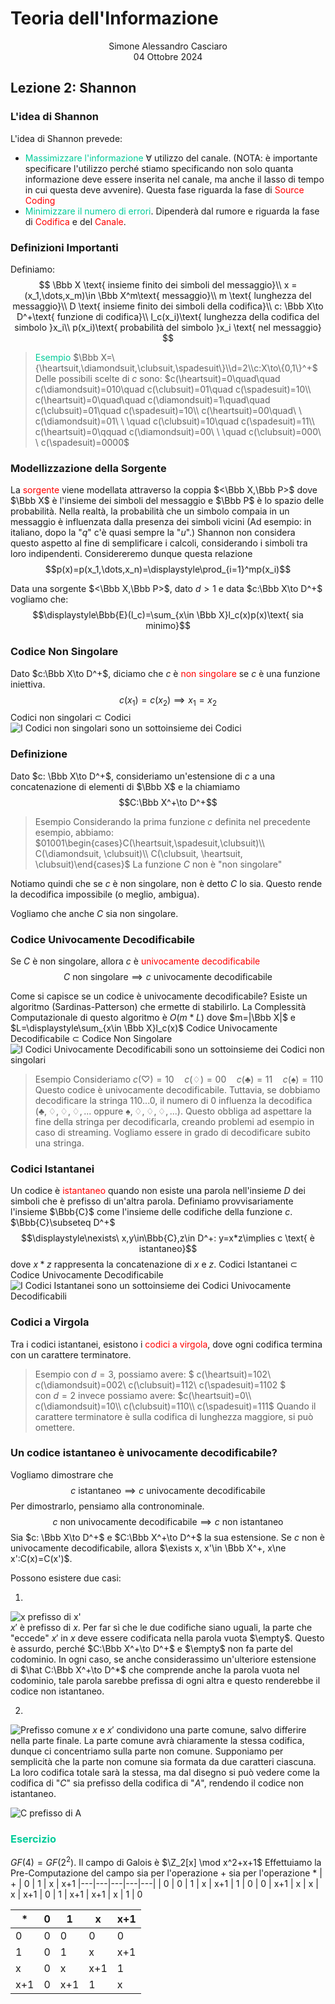 # Teoria dell'Informazione
<html>
    <div align=center>
    Simone Alessandro Casciaro<br>
    04 Ottobre 2024
    </div>
</html>

## Lezione 2: Shannon
### L'idea di Shannon
L'idea di Shannon prevede:

- <font color = 00CC99>Massimizzare l'informazione</font> $\forall$ utilizzo del canale. (NOTA: è importante specificare l'utilizzo perché stiamo specificando non solo quanta informazione deve essere inserita nel canale, ma anche il lasso di tempo in cui questa deve avvenire). Questa fase riguarda la fase di <font color="red">Source Coding</font>
- <font color = 00CC99>Minimizzare il numero di errori</font>. Dipenderà dal rumore e riguarda la fase di <font color = red>Codifica</font> e del <font color=red>Canale</font>.

### Definizioni Importanti
Definiamo:
$$
\Bbb X \text{ insieme finito dei simboli del messaggio}\\
x = (x_1,\dots,x_m)\in \Bbb X^m\text{ messaggio}\\
m \text{ lunghezza del messaggio}\\
D \text{ insieme finito dei simboli della codifica}\\
c: \Bbb X\to D^+\text{ funzione di codifica}\\
l_c(x_i)\text{ lunghezza della codifica del simbolo }x_i\\
p(x_i)\text{ probabilità del simbolo }x_i \text{ nel messaggio}
$$

> <font color = 00CC99>Esempio</font>
$\Bbb X=\{\heartsuit,\diamondsuit,\clubsuit,\spadesuit\}\\d=2\\c:X\to\{0,1\}^+$<br>
Delle possibili scelte di $c$ sono:
$c(\heartsuit)=0\quad\quad c(\diamondsuit)=010\quad c(\clubsuit)=01\quad c(\spadesuit)=10\\
c(\heartsuit)=0\quad\quad c(\diamondsuit)=1\quad\quad c(\clubsuit)=01\quad c(\spadesuit)=10\\
c(\heartsuit)=00\quad\ \  c(\diamondsuit)=01\ \ \quad c(\clubsuit)=10\quad c(\spadesuit)=11\\
c(\heartsuit)=0\qquad c(\diamondsuit)=00\ \ \quad c(\clubsuit)=000\ \  c(\spadesuit)=0000$

### Modellizzazione della Sorgente
La <font color=red>sorgente</font> viene modellata attraverso la coppia $<\Bbb X,\Bbb P>$ dove $\Bbb X$ è l'insieme dei simboli del messaggio e $\Bbb P$ è lo spazio delle probabilità.
Nella realtà, la probabilità che un simbolo compaia in un messaggio è influenzata dalla presenza dei simboli vicini (Ad esempio: in italiano, dopo la "$q$" c'è quasi sempre la "$u$".) Shannon non considera questo aspetto al fine di semplificare i calcoli, considerando i simboli tra loro indipendenti.
Considereremo dunque questa relazione
$$p(x)=p(x_1,\dots,x_n)=\displaystyle\prod_{i=1}^mp(x_i)$$

Data una sorgente $<\Bbb X,\Bbb P>$, dato $d>1$ e data $c:\Bbb X\to D^+$ vogliamo che:
$$\displaystyle\Bbb{E}(l_c)=\sum_{x\in \Bbb X}l_c(x)p(x)\text{ sia minimo}$$

### Codice Non Singolare
Dato $c:\Bbb X\to D^+$, diciamo che $c$ è <font color=red>non singolare</font> se $c$ è una funzione iniettiva.
$$c(x_1) = c(x_2)\implies x_1 = x_2$$ Codici non singolari $\subset$ Codici
![I Codici non singolari sono un sottoinsieme dei Codici](/img/sottoinsiemi/NS.jpeg)

### Definizione
Dato $c: \Bbb X\to D^+$, consideriamo un'estensione di $c$ a una concatenazione di elementi di $\Bbb X$ e la chiamiamo $$C:\Bbb X^+\to D^+$$
> Esempio
Considerando la prima funzione $c$ definita nel precedente esempio, abbiamo:
$01001\begin{cases}C(\heartsuit,\spadesuit,\clubsuit)\\ C(\diamondsuit, \clubsuit)\\ C(\clubsuit, \heartsuit, \clubsuit)\end{cases}$
La funzione $C$ non è "non singolare"

Notiamo quindi che se $c$ è non singolare, non è detto $C$ lo sia. Questo rende la decodifica impossibile (o meglio, ambigua).

Vogliamo che anche $C$ sia non singolare.
### Codice Univocamente Decodificabile
Se $C$ è non singolare, allora $c$ è <font color=red>univocamente decodificabile</font>
$$C \text{ non singolare}\implies c\text{ univocamente decodificabile}$$


Come si capisce se un codice è univocamente decodificabile? Esiste un algoritmo (Sardinas-Patterson) che ermette di stabilirlo.
La Complessità Computazionale di questo algoritmo è $O(m*L)$ dove $m=|\Bbb X|$ e $L=\displaystyle\sum_{x\in \Bbb X}l_c(x)$
Codice Univocamente Decodificabile $\subset$ Codice Non Singolare
![I Codici Univocamente Decodificabili sono un sottoinsieme dei Codici non singolari](/img/sottoinsiemi/UD.jpeg)

> Esempio
Consideriamo $c(\heartsuit)=10\quad c(\diamondsuit)=00\quad c(\clubsuit)=11\quad c(\spadesuit)=110$
Questo codice è univocamente decodificabile. Tuttavia, se dobbiamo decodificare la stringa $110...0$, il numero di $0$ influenza la decodifica ($\clubsuit,\diamondsuit,\diamondsuit,\diamondsuit,...$ oppure $\spadesuit,\diamondsuit,\diamondsuit,\diamondsuit,...$). Questo obbliga ad aspettare la fine della stringa per decodificarla, creando problemi ad esempio in caso di streaming. Vogliamo essere in grado di decodificare subito una stringa.
### Codici Istantanei
Un codice è <font color=red>istantaneo</font> quando non esiste una parola nell'insieme $D$ dei simboli che è prefisso di un'altra parola.
Definiamo provvisariamente l'insieme $\Bbb{C}$ come l'insieme delle codifiche della funzione $c$.<br>$\Bbb{C}\subseteq D^+$
$$\displaystyle\nexists\ x,y\in\Bbb{C},z\in D^+: y=x*z\implies c \text{ è istantaneo}$$
dove $x*z$ rappresenta la concatenazione di $x$ e $z$.
Codici Istantanei $\subset$ Codice Univocamente Decodificabile
![I Codici Istantanei sono un sottoinsieme dei Codici Univocamente Decodificabili](/img/sottoinsiemi/Istantanei.jpeg)

### Codici a Virgola
Tra i codici istantanei, esistono i <font color=red>codici a virgola</font>, dove ogni codifica termina con un carattere terminatore.
> Esempio
con $d=3$, possiamo avere:
$
c(\heartsuit)=102\\
c(\diamondsuit)=002\\
c(\clubsuit)=112\\
c(\spadesuit)=1102
$<br>
con $d=2$ invece possiamo avere:
$c(\heartsuit)=0\\
c(\diamondsuit)=10\\
c(\clubsuit)=110\\
c(\spadesuit)=111$
Quando il carattere terminatore è sulla codifica di lunghezza maggiore, si può omettere.

### Un codice istantaneo è univocamente decodificabile?
Vogliamo dimostrare che
$$c \text{ istantaneo}\implies c \text{ univocamente decodificabile}$$ Per dimostrarlo, pensiamo alla contronominale.
$$c \text{ non univocamente decodificabile}\implies c \text{ non istantaneo}$$ Sia $c: \Bbb X\to D^+$ e $C:\Bbb X^+\to D^+$ la sua estensione.
Se $c$ non è univocamente decodificabile, allora $\exists x, x'\in \Bbb X^+, x\ne x':C(x)=C(x')$.

Possono esistere due casi:

1. 
![x prefisso di x'](/img/ISTtoUD/caso1.jpeg)<br>
$x'$ è prefisso di $x$. Per far sì che le due codifiche siano uguali, la parte che "eccede" $x'$ in $x$ deve essere codificata nella parola vuota $\empty$. Questo è assurdo, perché $C:\Bbb X^+\to D^+$ e $\empty$ non fa parte del codominio. In ogni caso, se anche considerassimo un'ulteriore estensione di $\hat C:\Bbb X^+\to D^*$ che comprende anche la parola vuota nel codominio, tale parola sarebbe prefissa di ogni altra e questo renderebbe il codice non istantaneo.

2. 
![Prefisso comune](/img/ISTtoUD/caso2.jpeg)
$x$ e $x'$ condividono una parte comune, salvo differire nella parte finale. La parte comune avrà chiaramente la stessa codifica, dunque ci concentriamo sulla parte non comune.
Supponiamo per semplicità che la parte non comune sia formata da due caratteri ciascuna. La loro codifica totale sarà la stessa, ma dal disegno si può vedere come la codifica di "$C$" sia prefisso della codifica di "$A$", rendendo il codice non istantaneo.

![C prefisso di A](/img/ISTtoUD/codifica.jpeg)

### <font color=00cc99>Esercizio</font>
$GF(4)=GF(2^2)$. Il campo di Galois è $\Z_2[x] \mod x^2+x+1$
Effettuiamo la Pre-Computazione del campo sia per l'operazione $+$ sia per l'operazione $*$
| + | 0 | 1 | x | x+1
|---|---|---|---|---|
| 0 | 0 | 1 | x | x+1
| 1 | 0 | 0 | x+1 | x
| x | x | x+1 | 0 | 1
| x+1 | x+1 | x | 1 | 0

| * | 0 | 1 | x | x+1
|---|---|---|---|---|
| 0 | 0 | 0 | 0 | 0
| 1 | 0 | 1 | x | x+1
| x | 0 | x | x+1 | 1
| x+1 | 0 | x+1 | 1 | x
